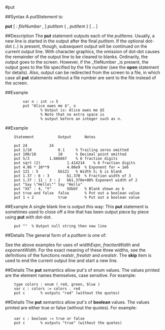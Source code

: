 
#put

##Syntax
A _putStatement_ is:

**put** [ : _fileNumber_ , ] _putItem_ { , _putItem_ } [ .. ]




##Description
The **put** statement outputs each of the _putItems_. Usually, a new line is started in the output after the final _putItem_. If the optional dot-dot (..) is present, though, subsequent output will be continued on the current output line. With character graphics, the omission of dot-dot causes the remainder of the output line to be cleared to blanks.
Ordinarily, the output goes to the screen. However, if the _fileNumber _is present, the output goes to the file specified by the file number (see the **open** statement for details). Also, output can be redirected from the screen to a file, in which case all **put** statements without a file number are sent to the file instead of the screen.



##Example



            var n : int := 5
            put "Alice owes me $", n
                    % Output is: Alice owes me $5
                    % Note that no extra space is
                    % output before an integer such as n.
##Example



        Statement           Output      Notes
        
        put 24          24
        put 1/10            0.1     % Trailing zeros omitted
        put 100/10          10      % Decimal point omitted
        put 5/3         1.666667    % 6 fraction digits
        put sqrt (2)            1.414214    % 6 fraction digits
        put 4.86 * 10**9        4.86e9  % Exponent for = 1e6
        put 121 : 5         bb121   % Width 5; b is blank
        put 1.37 : 6 : 3        b1.370  % Fraction width of 3
        put 1.37 : 11 : 3 : 2   bb1.370e+00% Exponent width of 2
        put "Say \"Hello\"" Say "Hello"
        put "XX" : 4, "Y"       XXbbY   % Blank shown as b
        put true and false  false       % Put out a boolean value
        put 1 < 2           true        % Put out a boolean value
##Example
A single blank line is output this way:
This **put** statement is sometimes used to close off a line that has been output piece by piece using **put** with dot-dot.


        put ""  % Output null string then new line
##Details
The general form of a _putItem_ is one of:




See the above examples for uses of _widthExpn_, _fractionWidth_ and _exponentWidth_. For the exact meaning of these three widths, see the definitions of the functions _realstr_, _frealstr_ and _erealstr_. The **skip** item is used to end the current output line and start a new line.



##Details
The **put** semantics allow put's of enum values. The values printed are the element names themselves, case sensitive. For example:


        type colors : enum ( red, green, blue )
        var c : colors := colors . red
        put c       % outputs "red" (without the quotes)
##Details
The **put** semantics allow put's of **boolean** values. The values printed are either &#147;true&#148; or &#147;false&#148; (without the quotes). For example:


        var c : boolean := true or false
        put c       % outputs "true" (without the quotes)
